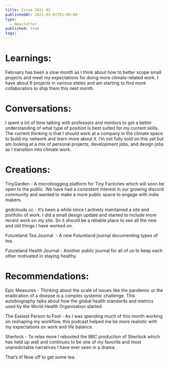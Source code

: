 ```yaml
---
title: Issue 2021 02
publishedAt: 2021-02-01T01:00:00
type:
  - Newsletter
published: true
tags:
---
```


# Learnings:

February has been a slow month as I think about how to better scope small projects and meet my expectations for doing more climate-related work. I have about 6 projects in various states and am starting to find more collaborators to ship them this next month.

# Conversations:

I spent a lot of time talking with professors and mentors to get a better understanding of what type of position is best suited for my current skills. The current thinking is that I should work at a company in the climate space to build my network and learn more about it. I’m not fully sold on this yet but am looking at a mix of personal projects, development jobs, and design jobs as I transition into climate work.

# Creations:

TinyGarden - A microblogging platform for Tiny Factories which will soon be open to the public. We have had a consistent interest in our growing discord community and wanted to make a more public space to engage with indie makers.

gndclouds.cc - It’s been a while since I actively maintained a site and portfolio of work. I did a small design update and started to include more recent work on my site. So it should be a reliable place to see all the new and old things I have worked on.

Futureland Tea Journal  - A new Futureland journal documenting types of tea.

Futureland Health Journal - Another public journal for all of us to keep each other motivated in staying healthy.

# Recommendations:

Epic Measures - Thinking about the scale of issues like the pandemic or the eradication of a disease is a complex systemic challenge. This autobiography talks about how the global health standards and metrics used by the World Health Organisation started.

The Easiest Person to Fool - As I was spending much of this month working on reshaping my workflow, this podcast helped me be more realistic with my expectations on work and life balance.

Sherlock - To relax more I rebooted the BBC production of Sherlock which has held up well and continues to be one of my favorite and most unpredictable narratives I have ever seen in a drama.

That’s it! Now off to get some tea.
